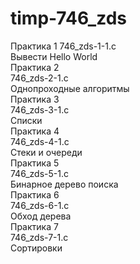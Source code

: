 # timp-746_zds
Практика 1
746_zds-1-1.c  
Вывести Hello World  
Практика 2  
746_zds-2-1.c  
Однопроходные алгоритмы  
Практика 3  
746_zds-3-1.c  
Списки  
Практика 4  
746_zds-4-1.c  
Стеки и очереди  
Практика 5  
746_zds-5-1.c  
Бинарное дерево поиска  
Практика 6  
746_zds-6-1.c  
Обход дерева  
Практика 7  
746_zds-7-1.c  
Сортировки
